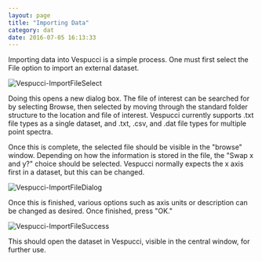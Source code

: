```yaml
---
layout: page
title: "Importing Data"
category: dat
date: 2016-07-05 16:13:33
---
```



Importing data into Vespucci is a simple process. One must first select the File option to import an external dataset.

![Vespucci-ImportFileSelect](https://gabowers.github.io/Vespucci-docs/img/ImportFile1.png)

Doing this opens a new dialog box. The file of interest can be searched for by selecting Browse, then selected by moving through the standard folder structure to the location and file of interest. Vespucci currently supports .txt file types as a single dataset, and .txt, .csv, and .dat file types for multiple point spectra.

Once this is complete, the selected file should be visible in the "browse" window. Depending on how the information is stored in the file, the "Swap x and y?" choice should be selected. Vespucci normally expects the x axis first in a dataset, but this can be changed.

![Vespucci-ImportFileDialog](https://gabowers.github.io/Vespucci-docs/img/ImportFile3.png)

Once this is finished, various options such as axis units or description can be changed as desired. Once finished, press "OK."

![Vespucci-ImportFileSuccess](https://gabowers.github.io/Vespucci-docs/img/ImportFile4.png)

This should open the dataset in Vespucci, visible in the central window, for further use.